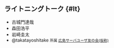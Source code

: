 ## ライトニングトーク {#lt}

* 古城門達哉
[<i class="fa fa-facebook"></i>](https://twitter.com/pecosantoyobe)
[<i class="fa fa-github"></i>](https://github.com/furu)
* 森田浩平
[<i class="fa fa-link"></i>](http://mrt-k.github.io//)
[<i class="fa fa-facebook"></i>](https://www.facebook.com/mrtc0k)
[<i class="fa fa-twitter"></i>](https://twitter.com/mrtc0)
[<i class="fa fa-github"></i>](https://github.com/https://github.com/mrt-k)
* 岩崎圭太
[<i class="fa fa-facebook"></i>](https://www.facebook.com/iwasaki192)
* @takatayoshitake <small>所属 [広島サーバユーザ友の会(仮称)](http://server-h.github.io/)</small>
[<i class="fa fa-twitter"></i>](https://twitter.com/takatayoshitake)
